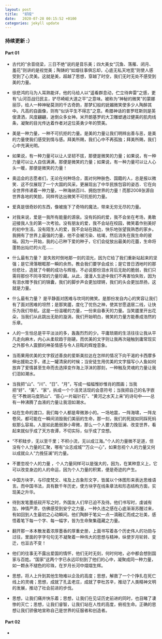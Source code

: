 ```yaml
---
layout: post
title:  "好段"
date:   2020-07-28 00:15:52 +0100
categories: jekyll update
---
```


### 持续更新      :）

#### Part 01

- 古代的“余音绕梁，三日不绝”说的是音乐美；四大美女“沉鱼、落雁、闭月、羞花”则讲的是视觉美；陶铸的“如烟往事俱忘却，心底无私天地宽”则使人感受到了心灵美。这就是美，超越了思想，穿越了时空，我们无时无处不感受到美的力量。



- 徐悲鸿的马为人耳熟能详，他的马给人以“遥看群息动，伫立待奔雷”之感，更有“山河百战归民主，铲尽崎岖大道之平”之意味。被称为“神秘的微笑”的蒙娜丽莎，给人一种神秘莫测的千古奇韵，那梦幻般的妩媚微笑使多少人陶醉其中。凡高的自画像，则有“似诉平生不得志”之意。希腊神话的普罗旺斯则是英俊潇洒，风度翩翩，迷倒众多女神。米开朗基罗的大卫雕塑通过健美的肌肉线条，凝聚的目光传达着作者对这位英勇少年的赞美。



- 美是一种力量，一种不可抗拒的力量。是美的力量让我们明辨出善与恶，是美的力量使我们感受到情与感。拜美所赐，我们心中不再孤独；拜美所赐，我们心中充满光明。



- 如果说，有一种力量可以让人坚韧不拔，那便是微笑的力量；如果说，有一种力量可以让人自信满满，那便是微笑的力量；如果说，有一种力量可以让人心头一暖，那便是微笑的力量！ 



- 奥运会的志愿者们，无论在何种场合，面对何种肤色、国籍的人，总是报以微笑．这不仅展现了一个大国的风采，更展现出了中华民族包容的姿态．它在向全世界传递着一种力量，一种海纳百川、拥抱世界的力量！而那2008张源自世界各地的笑脸，同样传达出微笑不可抗拒的力量。



- 爱真是很奇妙的东西，像被施下了奇特的魔法，带来无穷无尽的力量。 



- 对我来说，爱是一我所有能量的源泉。没有妈妈的爱，我不会坐在考场，勇敢迎接我人生的第一次考验。没有朋友的爱，我不会站在校园，微笑着作别美好的初中生活。没有陌生人的爱，我不会站在路边，快乐地张望我熟悉的家乡。 我拥有了世界上最强的力量，他不会被污染、枯竭，然后消失在我生命的彼端。因为一开始，我的心已种下爱的种子，它们会绽放出最美的花蕾，生命将蓬勃出灿烂的火花…… 



- 什么最有力量？ 是失败时倒地那一刻的泪光，因为它给了我们重新站起来的坚强；是它滑落眼眶那一瞬的余热，教会我们要学会成长；是它昔日洒地时的那份悲壮，造就了今朝的成功与辉煌。不必说那份泪水背后无助的脆弱，我们只需将那份不同寻常的力量珍藏。从此，漫漫人生途中我们不再害怕失败，因为有泪水赠予我们的锦囊，我们的脚步声会更加铿锵，我们的头会更加昂扬，这就是力量。



- 什么最有力量？ 是平静面对困难与坎坷的微笑。是那份发自内心的笑容让我们有了面对困难的坦然；是那笑靥，度化了忧伤之神，使其甘愿退居二线，让快乐为我们导航。这是一份温暖的力量，一份来自春天的力量。当笑靥里开出花朵，当我们从此跳出无助的漩涡，我们开始明白，微笑的力量方能奏成浩然的乐章。



- 人的一生怕总是平平淡淡的多，轰轰烈烈的少。平庸琐屑的生活往往让我从平凡走向麻木，内心从柔软趋于刚硬。而优美的文字则让我再次碰触到庸常现实之外那令人震颤的神圣情感与令人目眩的辉煌意象。



- 当雨果用优美的文字叙述善良的爱斯美拉达在怎样的情况下向干渴的卡西摩多伸出援助之手，递上一罐清泉的时候；当安徒生用优美的文字描写小人鱼如何放弃了爱情甚至生命而去选择变作海上浮沫的那刻，一种触及灵魂的力量让我们泪如潮水。



- 当我把“山”、“川”、“日”、“月”，写成一幅幅惟妙惟肖的图画；当我把“好”、“美”、“家”，拆成一个个活灵活现的会意符号；当我把自己的名字嵌在“不教胡马度阴山”、“臣心一片磁针石”、“黄河之水天上来”的诗句中——总有一种沸腾了血液的力量让我泪如潮水。



- 站在生命的渡口，我们每个人都是卑微渺小的。一场地震，一阵海啸，一阵龙卷风，都可能在一瞬间消毁我们美丽的生命，那一刻，我们的死就如同踩死蚂蚁那么容易。人是如此脆弱渺小卑微，那么一个人要力挽狂澜、改变世界，看起来就似乎成了天方夜谭，不切实际，似乎成了空想。



- “不积硅步，无以至千里；不积小流，无以成江海。”个人的力量微不足道，但没有个人力量的汇聚，哪有“众志成城”“万众一心”，如果忽视个人的力量又何以成就众人“力挽狂澜”的力量。



- 不要忽视个人的力量 ，个人力量同样可以是强大的，因为，在某种意义上，它可以改变身边的人的命运，因为个人力量的积累，便是奇迹的产生。



- 中国方块字，与印度梵文、埃及上古象形文字，皆属以个体图形来表达思维语言。而中国书法，具有数千年历史，使方块字在线条章法和形态结构方面，实现美之升华。



- 待到发笔墨纸砚开写之时，外国友人们早已迫不及待。他们书写时，虔诚有加，神情严肃，仿佛感受到安宁之力量，一种久违之感在心底渐渐苏醒过来，有如回到人生最初之心动瞬间。他们陶醉于笔尖一点一滴融汇而成之壮美，感悟着笔下每一个字、每一幅字，皆为生命聚集蕴藏之力量。



- 翻开那一本本散发着浓厚墨香的厚重史册，上面书写着各个历史伟人的功勋与过往，里面的字字句句无不凝聚着一种伟大的思想与精神，纵使岁月轮转、变迁，也亘古不变！



- 他们的往事无不露出爱国的情怀，他们无时无刻，何时何地，必中都会想到国家与百姓。“国家”这两个字已永远印刻到了他们的心中，凝聚成同一种力量，如一颗永不褪色的珍珠，在岁月长河中熠熠生辉。



- 思想，将人上升到其他生物难以企及的高度；思想，解救了一个个挣扎在死亡线上的灵魂；思想，成就了孔孟老庄，成就了李杜苏辛，推动了人类精神文明的发展，推动了社会前进的步伐。



- 思想，让我们痛并快乐着；思想，让我们在见证历史前进的同时，也目睹了凄惨的灭亡；思想，让我们睿智，让我们站在人性的高度，俯视生命。正确的思想让我们骄傲地宣称自己是世界的征服者和创造者。



#### Part 02

- 



















































































